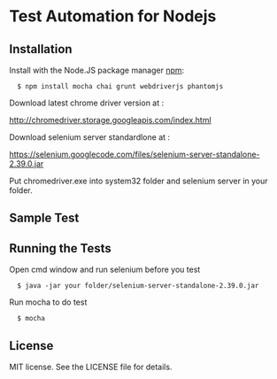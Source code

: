 Test Automation for Nodejs
===============

## Installation

  Install with the Node.JS package manager [npm](http://npmjs.org/):

      $ npm install mocha chai grunt webdriverjs phantomjs
	  
  Download latest chrome driver version at :
  
  http://chromedriver.storage.googleapis.com/index.html
	  
  Download selenium server standardlone at :
  
  https://selenium.googlecode.com/files/selenium-server-standalone-2.39.0.jar
	  
  Put chromedriver.exe into system32 folder and selenium server in your folder.
  
## Sample Test
  
  
## Running the Tests

  Open cmd window and run selenium before you test
	
	  $ java -jar your folder/selenium-server-standalone-2.39.0.jar
  
  Run mocha to do test
	
      $ mocha
 
## License
  MIT license. See the LICENSE file for details.